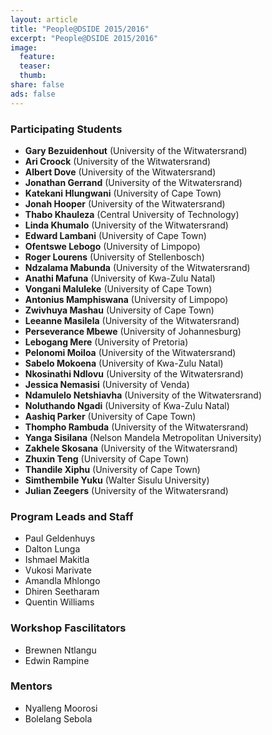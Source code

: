 ```yaml
---
layout: article
title: "People@DSIDE 2015/2016"
excerpt: "People@DSIDE 2015/2016"
image:
  feature:
  teaser:
  thumb:
share: false
ads: false
---
```

### Participating Students
* **Gary Bezuidenhout** (University of the Witwatersrand)
* **Ari	Croock** (University of the Witwatersrand)
* **Albert Dove** (University of the Witwatersrand)
* **Jonathan Gerrand** (University of the Witwatersrand)
* **Katekani Hlungwani** (University of Cape Town)
* **Jonah	Hooper** (University of the Witwatersrand)
* **Thabo	Khauleza** (Central University of Technology)
* **Linda	Khumalo**  (University of the Witwatersrand)
* **Edward Lambani** (University of Cape Town)
* **Ofentswe Lebogo** (University of Limpopo)
* **Roger Lourens** (University of Stellenbosch)
* **Ndzalama Mabunda** (University of the Witwatersrand)
* **Anathi Mafuna** (University of Kwa-Zulu Natal)
* **Vongani	Maluleke** (University of Cape Town)
* **Antonius Mamphiswana** (University of Limpopo)
* **Zwivhuya Mashau** (University of Cape Town)
* **Leeanne	Masilela** (University of the Witwatersrand)
* **Perseverance Mbewe** (University of Johannesburg)
* **Lebogang Mere** (University of Pretoria)
* **Pelonomi Moiloa** (University of the Witwatersrand)
* **Sabelo Mokoena** (University of Kwa-Zulu Natal)
* **Nkosinathi Ndlovu** (University of the Witwatersrand)
* **Jessica Nemasisi** (University of Venda)
* **Ndamulelo Netshiavha** (University of the Witwatersrand)
* **Noluthando Ngadi** (University of Kwa-Zulu Natal)
* **Aashiq Parker** (University of Cape Town)
* **Thompho Rambuda** (University of the Witwatersrand)
* **Yanga Sisilana** (Nelson Mandela Metropolitan University)
* **Zakhele Skosana** (University of the Witwatersrand)
* **Zhuxin Teng** (University of Cape Town)
* **Thandile Xiphu** (University of Cape Town)
* **Simthembile Yuku** (Walter Sisulu University)
* **Julian Zeegers** (University of the Witwatersrand)

### Program Leads and Staff
* Paul Geldenhuys
* Dalton Lunga
* Ishmael Makitla
* Vukosi Marivate
* Amandla Mhlongo
* Dhiren Seetharam
* Quentin Williams

### Workshop Fascilitators
* Brewnen Ntlangu
* Edwin Rampine

### Mentors

* Nyalleng Moorosi
* Bolelang Sebola

